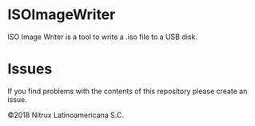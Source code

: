 # ISOImageWriter
ISO Image Writer is a tool to write a .iso file to a USB disk. 

# Issues
If you find problems with the contents of this repository please create an issue.

©2018 Nitrux Latinoamericana S.C.

